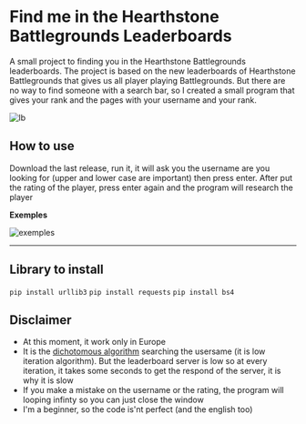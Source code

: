 # Find me in the Hearthstone Battlegrounds Leaderboards

A small project to finding you in the Hearthstone Battlegrounds leaderboards. The project is based on the new leaderboards of Hearthstone Battlegrounds that gives us all player playing Battlegrounds. But there are no way to find someone with a search bar, so I created a small program that gives your rank and the pages with your username and your rank.

![lb](https://user-images.githubusercontent.com/110813707/187700890-9426646c-3100-4c7f-86da-93ab8cb99827.png)

## How to use

Download the last release, run it, it will ask you the username are you looking for (upper and lower case are important) then press enter. After put the rating of the player, press enter again and the program will research the player

**Exemples**

![exemples](https://user-images.githubusercontent.com/110813707/187700724-1892d5a8-40ef-4676-9a8a-3be87a7a5195.png)

---

## Library to install

`pip install urllib3` 
`pip install requests`
`pip install bs4`

## Disclaimer

* At this moment, it work only in Europe
* It is the [dichotomous algorithm](https://en.wikipedia.org/wiki/Dichotomic_search) searching the usersame (it is low iteration algorithm). But the leaderboard server is low so at every iteration, it takes some seconds to get the respond of the server, it is why it is slow
* If you make a mistake on the username or the rating, the program will looping infinty so you can just close the window
* I'm a beginner, so the code is'nt perfect (and the english too)
